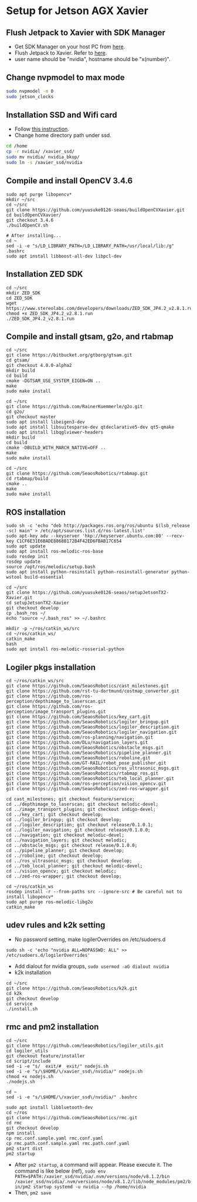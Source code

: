 # Setup for Jetson AGX Xavier

## Flush Jetpack to Xavier with SDK Manager
- Get SDK Manager on your host PC from [here](https://developer.nvidia.com/embedded/downloads).
- Flush Jetpack to Xavier. Refer to [here](https://docs.nvidia.com/sdk-manager/install-with-sdkm-jetson/index.html).
- user name should be "nvidia", hostname should be "x(number)".

## Change nvpmodel to max mode
```bash
sudo nvpmodel -m 0
sudo jetson_clocks
```

## Installation SSD and Wifi card
- Follow [this instruction](https://medium.com/@ramin.nabati/installing-an-nvme-ssd-drive-on-nvidia-jetson-xavier-37183c948978).
- Change home directory path under ssd.
```bash
cd /home
cp -r nvidia/ /xavier_ssd/
sudo mv nvidia/ nvidia_bkup/
sudo ln -s /xavier_ssd/nvidia
```

## Compile and install OpenCV 3.4.6
```
sudo apt purge libopencv*
mkdir ~/src
cd ~/src
git clone https://github.com/yuusuke0126-seaos/buildOpenCVXavier.git
cd buildOpenCVXavier/
git checkout 3.4.6
./buildOpenCV.sh

# After installing...
cd ~
sed -i -e "s/LD_LIBRARY_PATH=/LD_LIBRARY_PATH=/usr/local/lib:/g" .bashrc
sudo apt install libboost-all-dev libpcl-dev
```

## Installation ZED SDK
```
cd ~/src
mkdir ZED_SDK
cd ZED_SDK
wget https://www.stereolabs.com/developers/downloads/ZED_SDK_JP4.2_v2.8.1.run
chmod +x ZED_SDK_JP4.2_v2.8.1.run
./ZED_SDK_JP4.2_v2.8.1.run
```

## Compile and install gtsam, g2o, and rtabmap
```
cd ~/src
git clone https://bitbucket.org/gtborg/gtsam.git
cd gtsam/
git checkout 4.0.0-alpha2
mkdir build
cd build
cmake -DGTSAM_USE_SYSTEM_EIGEN=ON ..
make
sudo make install

cd ~/src
git clone https://github.com/RainerKuemmerle/g2o.git
cd g2o/
git checkout master
sudo apt install libeigen3-dev
sudo apt install libsuitesparse-dev qtdeclarative5-dev qt5-qmake
sudo apt install libqglviewer-headers
mkdir build
cd build
cmake -DBUILD_WITH_MARCH_NATIVE=OFF ..
make
sudo make install

cd ~/src
git clone https://github.com/SeaosRobotics/rtabmap.git
cd rtabmap/build
cmake ..
make
sudo make install
```
## ROS installation
```
sudo sh -c 'echo "deb http://packages.ros.org/ros/ubuntu $(lsb_release -sc) main" > /etc/apt/sources.list.d/ros-latest.list'
sudo apt-key adv --keyserver 'hkp://keyserver.ubuntu.com:80' --recv-key C1CF6E31E6BADE8868B172B4F42ED6FBAB17C654
sudo apt update
sudo apt install ros-melodic-ros-base
sudo rosdep init
rosdep update
source /opt/ros/melodic/setup.bash
sudo apt install python-rosinstall python-rosinstall-generator python-wstool build-essential

cd ~/src
git clone https://github.com/yuusuke0126-seaos/setupJetsonTX2-Xavier.git
cd setupJetsonTX2-Xavier
git checkout develop
cp .bash_ros ~/
echo "source ~/.bash_ros" >> ~/.bashrc

mkdir -p ~/ros/catkin_ws/src
cd ~/ros/catkin_ws/
catkin_make
bash
sudo apt install ros-melodic-rosserial-python
```

## Logiler pkgs installation
```
cd ~/ros/catkin_ws/src
git clone https://github.com/SeaosRobotics/cast_milestones.git
git clone https://github.com/rst-tu-dortmund/costmap_converter.git
git clone https://github.com/ros-perception/depthimage_to_laserscan.git
git clone https://github.com/ros-perception/image_transport_plugins.git
git clone https://github.com/SeaosRobotics/key_cart.git
git clone https://github.com/SeaosRobotics/logiler_bringup.git
git clone https://github.com/SeaosRobotics/logiler_description.git
git clone https://github.com/SeaosRobotics/logiler_navigation.git
git clone https://github.com/ros-planning/navigation.git
git clone https://github.com/DLu/navigation_layers.git
git clone https://github.com/SeaosRobotics/obstacle_msgs.git
git clone https://github.com/SeaosRobotics/pipeline_planner.git
git clone https://github.com/SeaosRobotics/roboline.git
git clone https://github.com/GT-RAIL/robot_pose_publisher.git
git clone https://github.com/SeaosRobotics/ros_ultrasonic_msgs.git
git clone https://github.com/SeaosRobotics/rtabmap_ros.git
git clone https://github.com/SeaosRobotics/teb_local_planner.git
git clone https://github.com/ros-perception/vision_opencv.git
git clone https://github.com/SeaosRobotics/zed-ros-wrapper.git

cd cast_milestones; git checkout feature/service;
cd ../depthimage_to_laserscan; git checkout melodic-devel;
cd ../image_transport_plugins; git checkout indigo-devel;
cd ../key_cart; git checkout develop;
cd ../logiler_bringup; git checkout develop;
cd ../logiler_description; git checkout release/0.1.0.1;
cd ../logiler_navigation; git checkout release/0.1.0.0;
cd ../navigation; git checkout melodic-devel;
cd ../navigation_layers; git checkout melodic;
cd ../obstacle_msgs; git checkout release/0.1.0.0;
cd ../pipeline_planner; git checkout develop;
cd ../roboline; git checkout develop;
cd ../ros_ultrasonic_msgs; git checkout develop;
cd ../teb_local_planner; git checkout melodic-devel;
cd ../vision_opencv; git checkout melodic;
cd ../zed-ros-wrapper; git checkout develop;

cd ~/ros/catkin_ws
rosdep install -r --from-paths src --ignore-src # Be careful not to install libopencv*
sudo apt purge ros-melodic-libg2o
catkin_make
```

## udev rules and k2k setting
- No password setting, make logilerOverrides on /etc/sudoers.d
```
sudo sh -c 'echo "nvidia ALL=NOPASSWD: ALL" >> /etc/sudoers.d/logilerOverrides'
```
- Add dialout for nvidia groups, `sudo usermod -aG dialout nvidia`
- k2k installation
```
cd ~/src
git clone https://github.com/SeaosRobotics/k2k.git
cd k2k
git checkout develop
cd service
./install.sh
```

## rmc and pm2 installation
```
cd ~/src
git clone https://github.com/SeaosRobotics/logiler_utils.git
cd logiler_utils
git checkout feature/installer
cd script/include
sed -i -e "s/  exit/#  exit/" nodejs.sh
sed -i -e "s/\$HOME/\/xavier_ssd\/nvidia/" nodejs.sh
chmod +x nodejs.sh
./nodejs.sh

cd ~
sed -i -e "s/\$HOME/\/xavier_ssd\/nvidia/" .bashrc

sudo apt install libbluetooth-dev
cd ~/ros
git clone https://github.com/SeaosRobotics/rmc.git
cd rmc
git checkout develop
npm install
cp rmc.conf.sample.yaml rmc.conf.yaml
cp rmc.path.conf.sample.yaml rmc.path.conf.yaml
pm2 start dist
pm2 startup
```
- After `pm2 startup`, a command will appear. Please execute it. The command is like below (ref), `sudo env PATH=$PATH:/xavier_ssd/nvidia/.nvm/versions/node/v8.1.2/bin /xavier_ssd/nvidia/.nvm/versions/node/v8.1.2/lib/node_modules/pm2/bin/pm2 startup systemd -u nvidia --hp /home/nvidia`
- Then, `pm2 save`
